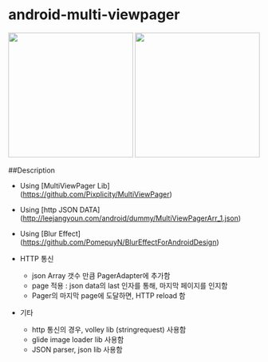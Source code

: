 # android-multi-viewpager

<img src="https://github.com/jangyoun/android-multi-viewpager/raw/master/preview1.gif" width="250">
<img src="https://github.com/jangyoun/android-multi-viewpager/raw/master/preview2.gif" width="250">

##Description
 - Using [MultiViewPager Lib] (https://github.com/Pixplicity/MultiViewPager)
 - Using [http JSON DATA] (http://leejangyoun.com/android/dummy/MultiViewPagerArr_1.json)
 - Using [Blur Effect] (https://github.com/PomepuyN/BlurEffectForAndroidDesign)
 
 - HTTP 통신
   - json Array 갯수 만큼 PagerAdapter에 추가함
   - page 적용 : json data의 last 인자를 통해, 마지막 페이지를 인지함
   - Pager의 마지막 page에 도달하면, HTTP reload 함

 - 기타 
   - http 통신의 경우, volley lib (stringrequest) 사용함
   - glide image loader lib 사용함
   - JSON parser, json lib 사용함
